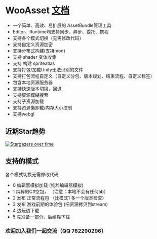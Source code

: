 # WooAsset [文档](https://onclick9927.github.io/2023/05/19/Doc/WooAsset/0-WooAsset-%E7%AE%80%E4%BB%8B)
* 一个简单、高效、易扩展的 AssetBundle管理工具
* Editor、Runtime均支持同步、异步、委托、携程
* 支持各个模式切换（无需修改代码）
* 支持自定义资源加密
* 支持分布式构建(支持mod)
* 支持 shader 变体收集
* 支持 构建 spriteatlas
* 支持打包/加载Unity无法识别的文件
* 支持打包流程自定义（自定义分包、版本规划、结束流程、自定义标签）
* 包含本地资源服务器
* 支持快速版本切换，回退
* 支持资源模糊搜索
* 支持子资源加载
* 支持资源懒卸载/内存大小控制
* 支持webgl


## 近期Star趋势
[![Stargazers over time](https://starchart.cc/OnClick9927/WooAsset.svg)](https://starchart.cc/OnClick9927/WooAsset)
## 支持的模式
各个模式切换无需修改代码
 * 0 编辑器模拟加载         (纯粹编辑器模拟)
 * 1 纯粹的C#空包，   （注意：本地不会有任何ab）
 * 2 发布 正常流程包       （比模式1 多一个版本检查）
 * 3 发布 游戏前期的体验包  (把资源拷贝到stream)
 * 4 边玩边下载
 * 5 先准备一部分，后续靠下载



### 欢迎加入我们一起交流（QQ 782290296）
